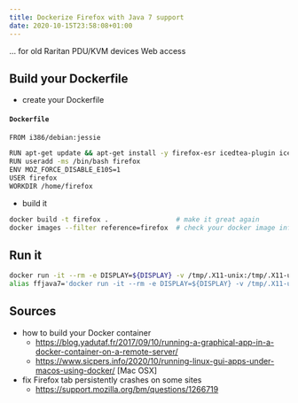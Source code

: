 ```yaml
---
title: Dockerize Firefox with Java 7 support
date: 2020-10-15T23:58:08+01:00
---
```

... for old Raritan PDU/KVM devices Web access

## Build your Dockerfile ##

* create your Dockerfile

#### **`Dockerfile`**
```bash
FROM i386/debian:jessie

RUN apt-get update && apt-get install -y firefox-esr icedtea-plugin icedtea-netx openjdk-7-jre openjdk-7-jre-headless tzdata-java
RUN useradd -ms /bin/bash firefox
ENV MOZ_FORCE_DISABLE_E10S=1
USER firefox
WORKDIR /home/firefox
```

* build it
```bash
docker build -t firefox .                 # make it great again
docker images --filter reference=firefox  # check your docker image information
```

## Run it ##

```bash
docker run -it --rm -e DISPLAY=${DISPLAY} -v /tmp/.X11-unix:/tmp/.X11-unix -v $HOME/Downloads:/home/firefox/Downloads firefox firefox                                        # run it with sharing Downloads directory
alias ffjava7='docker run -it --rm -e DISPLAY=${DISPLAY} -v /tmp/.X11-unix:/tmp/.X11-unix -v $HOME/Downloads:/home/firefox/Downloads firefox firefox' | tee -a $HOME/.bashrc # add an alias to make access simplier
```

## Sources ##

* how to build your Docker container
  * <https://blog.yadutaf.fr/2017/09/10/running-a-graphical-app-in-a-docker-container-on-a-remote-server/>
  * <https://www.sicpers.info/2020/10/running-linux-gui-apps-under-macos-using-docker/> [Mac OSX]
* fix Firefox tab persistently crashes on some sites
  * <https://support.mozilla.org/bm/questions/1266719>

